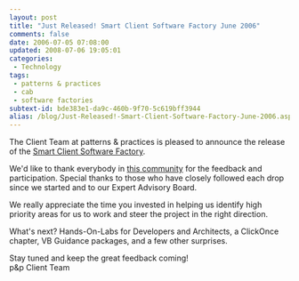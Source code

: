 ```yaml
---
layout: post
title: "Just Released! Smart Client Software Factory June 2006"
comments: false
date: 2006-07-05 07:08:00
updated: 2008-07-06 19:05:01
categories:
 - Technology
tags:
 - patterns & practices
 - cab
 - software factories
subtext-id: bde383e1-da9c-460b-9f70-5c619bff3944
alias: /blog/Just-Released!-Smart-Client-Software-Factory-June-2006.aspx
---
```



The Client Team at patterns & practices is pleased to announce the release of the [Smart Client Software Factory](http://msdn.microsoft.com/library/default.asp?url=/library/en-us/dnpag2/html/scsflp.asp). 

We'd like to thank everybody in [this community](http://practices.gotdotnet.com/scbat) for the feedback and participation. Special thanks to those who have closely followed each drop since we started and to our Expert Advisory Board. 

We really appreciate the time you invested in helping us identify high priority areas for us to work and steer the project in the right direction. 

What's next? Hands-On-Labs for Developers and Architects, a ClickOnce chapter, VB Guidance packages, and a few other surprises. 

Stay tuned and keep the great feedback coming!   
p&p Client Team 

